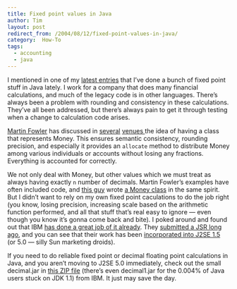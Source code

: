 ```yaml
---
title: Fixed point values in Java
author: Tim
layout: post
redirect_from: /2004/08/12/fixed-point-values-in-java/
category:  How-To
tags:
  - accounting
  - java
---
```

I mentioned in one of my [latest entries][1] that I&#8217;ve done a bunch of fixed point stuff in Java lately. I work for a company that does many financial calculations, and much of the legacy code is in other languages. There&#8217;s always been a problem with rounding and consistency in these calculations. They&#8217;ve all been addressed, but there&#8217;s always pain to get it through testing when a change to calculation code arises.

[Martin Fowler][2] has discussed in [several][3] [venues ][4]the idea of having a class that represents Money. This ensures semantic consistency, rounding precision, and especially it provides an `allocate` method to distribute Money among various individuals or accounts without losing any fractions. Everything is accounted for correctly.

We not only deal with Money, but other values which we must treat as always having exactly `n` number of decimals. Martin Fowler&#8217;s examples have often included code, and [this guy][5] wrote [a Money class][6] in the same spirit. But I didn&#8217;t want to rely on my own fixed point caculations to do the job right (you know, losing precision, increasing scale based on the arithmetic function performed, and all that stuff that&#8217;s real easy to ignore — even though you know it&#8217;s gonna come back and bite). I poked around and found out that IBM [has done a great job of it already][7]. They [submitted a JSR long ago][8], and you can see that their work has been [incorporated into J2SE 1.5][9] (or 5.0 — silly Sun marketing droids).

If you need to do reliable fixed point or decimal floating point calculations in Java, and you aren&#8217;t moving to J2SE 5.0 immediately, check out the small decimal.jar in [this ZIP file][10] (there&#8217;s even decimal1.jar for the 0.004% of Java users stuck on JDK 1.1) from IBM. It just may save the day.

 [1]: http://timshadel.com/blog/2004/08/10/1092190000000.html
 [2]: http://www.martinfowler.com
 [3]: http://www.martinfowler.com/eaaCatalog/money.html "Patterns of Enterprise Architecture Catalog: Money"
 [4]: http://www.martinfowler.com/ieeeSoftware/whenType.pdf "IEEE Software Jan/Feb 2003: When to Make a Type"
 [5]: http://members.shaw.ca/jagarnett/
 [6]: http://members.shaw.ca/jagarnett/Files/Money_java.html
 [7]: http://www2.hursley.ibm.com/decimalj/ "Decimal arithmetic for Java"
 [8]: http://www.jcp.org/en/jsr/detail?id=13 "JSR 13: Decimal Arithmetic Enhancement"
 [9]: http://java.sun.com/j2se/1.5.0/docs/api/java/math/BigDecimal.html "Class BigDecimal"
 [10]: http://timshadel.com/wp-content/uploads/2004/08/decimal.zip "Decimal package (decimal.zip)"
